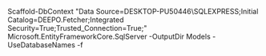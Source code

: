 ﻿
 Scaffold-DbContext "Data Source=DESKTOP-PU50446\SQLEXPRESS;Initial Catalog=DEEPO.Fetcher;Integrated Security=True;Trusted_Connection=True;" Microsoft.EntityFrameworkCore.SqlServer -OutputDir Models -UseDatabaseNames -f 
